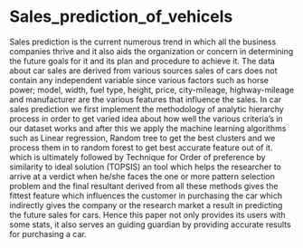 # Sales_prediction_of_vehicels
Sales prediction is the current numerous trend in which all the business companies thrive and it
also aids the organization or concern in determining the future goals for it and its plan and
procedure to achieve it. The data about car sales are derived from various sources sales of cars
does not contain any independent variable since various factors such as horse power; model,
width, fuel type, height, price, city-mileage, highway-mileage and manufacturer are the various
features that influence the sales. In car sales prediction we first implement the
methodology of analytic hierarchy process in order to get varied idea about how well the various
criteria’s in our dataset works and after this we apply the machine learning algorithms such as Linear
regression, Random tree to get the best clusters and we process them in to random forest to get best
accurate feature out of it. which is ultimately followed by Technique for Order of preference by
similarity to ideal solution (TOPSIS) an tool which helps the researcher to arrive at a verdict when
he/she faces the one or more pattern selection problem and the final resultant derived from all these
methods gives the fittest feature which influences the customer in purchasing the car which indirectly
gives the company or the research market a result in predicting the future sales for cars. Hence this
paper not only provides its users with some stats, it also serves an guiding guardian by providing
accurate results for purchasing a car.
